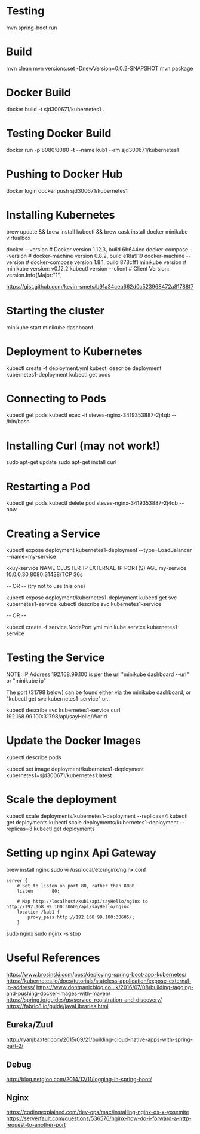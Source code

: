 Testing
=======

mvn spring-boot:run

Build
=====

mvn clean
mvn versions:set -DnewVersion=0.0.2-SNAPSHOT
mvn package

Docker Build
============

docker build -t sjd300671/kubernetes1 .

Testing Docker Build
====================

docker run -p 8080:8080 -t --name kub1 --rm sjd300671/kubernetes1

Pushing to Docker Hub
=====================

docker login
docker push sjd300671/kubernetes1

Installing Kubernetes
=====================

brew update && brew install kubectl && brew cask install docker minikube virtualbox

docker --version                # Docker version 1.12.3, build 6b644ec
docker-compose --version        # docker-machine version 0.8.2, build e18a919
docker-machine --version        # docker-compose version 1.8.1, build 878cff1
minikube version                # minikube version: v0.12.2
kubectl version --client        # Client Version: version.Info{Major:"1",

https://gist.github.com/kevin-smets/b91a34cea662d0c523968472a81788f7 

Starting the cluster
====================

minikube start
minikube dashboard

Deployment to Kubernetes
========================

kubectl create -f deployment.yml 
kubectl describe deployment kubernetes1-deployment
kubectl get pods

Connecting to Pods
==================

kubectl get pods
kubectl exec -it steves-nginx-3419353887-2j4qb -- /bin/bash

Installing Curl (may not work!)
===============================

sudo apt-get update
sudo apt-get install curl

Restarting a Pod
================

kubectl get pods
kubectl delete pod steves-nginx-3419353887-2j4qb --now

Creating a Service
==================

kubectl expose deployment kubernetes1-deployment --type=LoadBalancer --name=my-service

kkuy-service
NAME         CLUSTER-IP   EXTERNAL-IP   PORT(S)          AGE
my-service   10.0.0.30    <pending>     8080:31438/TCP   36s

-- OR -- (try not to use this one)

kubectl expose deployment/kubernetes1-deployment
kubectl get svc kubernetes1-service
kubectl describe svc kubernetes1-service

-- OR --

kubectl create -f service.NodePort.yml
minikube service kubernetes1-service

Testing the Service
===================

NOTE: IP Address 192.168.99.100 is per the url "minikube dashboard --url" or "minikube ip"

The port (31798 below) can be found either via the minikube dashboard, or "kubectl get svc kubernetes1-service" or..

kubectl describe svc kubernetes1-service
curl 192.168.99.100:31798/api/sayHello/World

Update the Docker Images
========================

kubectl describe pods
<returns containers>

kubectl set image deployment/kubernetes1-deployment kubernetes1=sjd300671/kubernetes1:latest

Scale the deployment
====================

kubectl scale deployments/kubernetes1-deployment --replicas=4
kubectl get deployments
kubectl scale deployments/kubernetes1-deployment --replicas=3
kubectl get deployments

Setting up nginx Api Gateway
============================

brew install nginx
sudo vi /usr/local/etc/nginx/nginx.conf

    server {
        # Set to listen on port 80, rather than 8080
        listen       80;

        # Map http://localhost/kub1/api/sayHello/nginx to http://192.168.99.100:30605/api/sayHello/nginx
        location /kub1 {
            proxy_pass http://192.168.99.100:30605/;
        }

sudo nginx
sudo nginx -s stop




Useful References
=================
https://www.brosinski.com/post/deploying-spring-boot-app-kubernetes/
https://kubernetes.io/docs/tutorials/stateless-application/expose-external-ip-address/
https://www.dontpanicblog.co.uk/2016/07/08/building-tagging-and-pushing-docker-images-with-maven/
https://spring.io/guides/gs/service-registration-and-discovery/
https://fabric8.io/guide/javaLibraries.html

Eureka/Zuul
-----------
http://ryanjbaxter.com/2015/09/21/building-cloud-native-apps-with-spring-part-2/

Debug
-----
http://blog.netgloo.com/2014/12/11/logging-in-spring-boot/

Nginx
-----
https://codingexplained.com/dev-ops/mac/installing-nginx-os-x-yosemite
https://serverfault.com/questions/536576/nginx-how-do-i-forward-a-http-request-to-another-port
